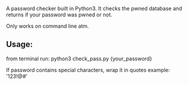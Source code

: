 A password checker built in Python3. It checks the pwned database and returns if your password was pwned or not.

Only works on command line atm.

## Usage:

from terminal run: python3 check_pass.py {your_password}

If password contains special characters, wrap it in quotes example: '123!@#'
